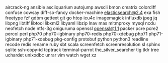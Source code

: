 aircrack-ng
ansible
asciiquarium
autojump
awscli
bmon
cmatrix
colordiff
confuse
cowsay
diff-so-fancy
docker-machine
elasticsearch@2.4
exa
fish
freetype
fzf
gdbm
gettext
git
go
htop
icu4c
imagemagick
influxdb
jpeg
jq
libpng
libtiff
libtool
libxml2
libyaml
libzip
lnav
mas
mitmproxy
mysql
ncdu
neofetch
node
ntfs-3g
oniguruma
openssl
openssl@1.1
packer
pcre
pcre2
percol
perl
php70
php70-igbinary
php70-redis
php70-xdebug
php71
php71-igbinary
php71-xdebug
pkg-config
protobuf
python
python3
readline
recode
redis
rename
ruby
sbt
scala
screenfetch
screenresolution
sl
sphinx
sqlite
ssh-copy-id
tcptrack
terminal-parrot
the_silver_searcher
tig
tldr
tree
uchardet
unixodbc
unrar
vim
watch
wget
xz
